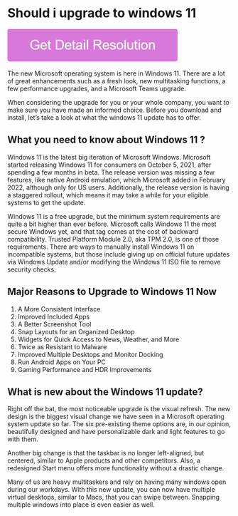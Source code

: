 # Should i upgrade to windows 11

[![Should i upgrade to windows 11](pink.png)](https://github.com/bitwarsoft/should.i.upgrade.to.windows11)

The new Microsoft operating system is here in Windows 11. There are a lot of great enhancements such as a fresh look, new multitasking functions, a few performance upgrades, and a Microsoft Teams upgrade. 

When considering the upgrade for you or your whole company, you want to make sure you have made an informed choice. Before you download and install, let’s take a look at what the windows 11 update has to offer. 

## What you need to know about Windows 11 ?

Windows 11 is the latest big iteration of Microsoft Windows. Microsoft started releasing Windows 11 for consumers on October 5, 2021, after spending a few months in beta. The release version was missing a few features, like native Android emulation, which Microsoft added in February 2022, although only for US users. Additionally, the release version is having a staggered rollout, which means it may take a while for your eligible systems to get the update.

Windows 11 is a free upgrade, but the minimum system requirements are quite a bit higher than ever before. Microsoft calls Windows 11 the most secure Windows yet, and that tag comes at the cost of backward compatibility. Trusted Platform Module 2.0, aka TPM 2.0, is one of those requirements. There are ways to manually install Windows 11 on incompatible systems, but those include giving up on official future updates via Windows Update and/or modifying the Windows 11 ISO file to remove security checks.

## Major Reasons to Upgrade to Windows 11 Now

1. A More Consistent Interface
2. Improved Included Apps
3. A Better Screenshot Tool
4. Snap Layouts for an Organized Desktop
5. Widgets for Quick Access to News, Weather, and More
6. Twice as Resistant to Malware
7. Improved Multiple Desktops and Monitor Docking
8. Run Android Apps on Your PC
9. Gaming Performance and HDR Improvements

## What is new about the Windows 11 update?

Right off the bat, the most noticeable upgrade is the visual refresh. The new design is the biggest visual change we have seen in a Microsoft operating system update so far. The six pre-existing theme options are, in our opinion, beautifully designed and have personalizable dark and light features to go with them.

Another big change is that the taskbar is no longer left-aligned, but centered, similar to Apple products and other competitors. Also, a redesigned Start menu offers more functionality without a drastic change. 

Many of us are heavy multitaskers and rely on having many windows open during our workdays. With this new update, you can now have multiple virtual desktops, similar to Macs, that you can swipe between. Snapping multiple windows into place is even easier as well. 
